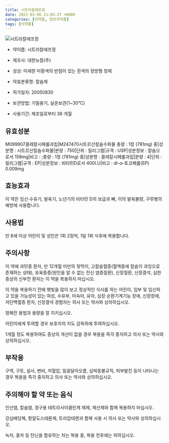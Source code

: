 ```yaml
---
title: 시트라칼에프정
date: 2022-03-06 21:03:27 +0800
categories: [의약품, 일반의약품]
tags: [의약품]
---
```

![시트라칼에프정](https://nedrug.mfds.go.kr/pbp/cmn/itemImageDownload/154597926907400031)

- 약이름: 시트라칼에프정
- 제조사: 대한뉴팜(주)
- 성상: 미세한 미황색의 반점이 있는 흰색의 장방형 정제

- 약효분류명: 칼슘제
- 허가일자: 20050830
- 보관방법: 기밀용기, 실온보관(1~30℃)
- 사용기간: 제조일로부터 36 개월
## 유효성분
M099907콜레칼시페롤과립|M247470시트르산칼슘수화물
총량 : 1정 (781mg) 중|성분명 : 시트르산칼슘수화물|분량 : 750|단위 : 밀리그램|규격 : USP|성분정보 : 칼슘으로서 158mg|비고 : ;총량 : 1정 (781mg) 중|성분명 : 콜레칼시페롤과립|분량 : 4|단위 : 밀리그램|규격 : EP|성분정보 : 비타민D로서 400I.U|비고 : dl-α-토코페롤(EP) 0.009mg
## 효능효과
이 약은 임신·수유기, 발육기, 노년기의 비타민 D의 보급과 뼈, 이의 발육불량, 구루병의 예방에 사용합니다.

## 사용법
만 8세 이상 어린이 및 성인은 1회 2정씩, 1일 1회 식후에 복용합니다.

## 주의사항
이 약에 과민증 환자, 만 12개월 미만의 젖먹이, 고칼슘혈증(혈액중에 칼슘이 과잉으로 존재하는 상태), 유육종증(원인을 알 수 없는 전신 염증질환), 신장질환, 신장결석, 심한 증상의 신부전 환자는 이 약을 복용하지 마십시오.

이 약을 복용하기 전에 햇빛을 많이 보고 정상적인 식사를 하는 어린이, 임부 및 임신하고 있을 가능성이 있는 여성, 수유부, 미숙아, 유아, 심장·순환기계기능 장애, 신장장애, 저단백혈증 환자, 신장결석 경험자는 의사 또는 약사와 상의하십시오.

정해진 용법과 용량을 잘 지키십시오.

어린이에게 투여할 경우 보호자의 지도 감독하에 투여하십시오.

1개월 정도 복용하여도 증상의 개선이 없을 경우 복용을 즉각 중지하고 의사 또는 약사와 상의하십시오.

## 부작용
구역, 구토, 설사, 변비, 저혈압, 얼굴달아오름, 심박동불규칙, 피부발진 등이 나타나는 경우 복용을 즉각 중지하고 의사 또는 약사와 상의하십시오.

## 주의해야 할 약 또는 음식
인산염, 칼슘염, 경구용 테트라사이클린계 제제, 제산제와 함께 복용하지 마십시오.

강심배당체, 항알도스테론제, 트리암테렌과 함께 사용 시 의사 또는 약사와 상의하십시오.

녹차, 홍차 등 탄닌을 함유하는 차는 복용 중, 복용 전후에는 피하십시오.

